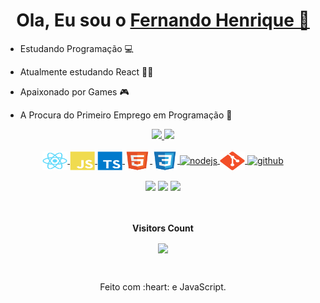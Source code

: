 <div>
  
  <h1 align="center">
    Ola, Eu sou o 
    <a href="https://www.linkedin.com/in/fernandohenrique654/">Fernando Henrique 👋</a>
  </h1>
  
  <p align="center">
    
  - Estudando Programação 💻
    
  - Atualmente estudando React 👨‍💻
    
  - Apaixonado por Games 🎮
    
  - A Procura do Primeiro Emprego em Programação 💼

  </p> 
  
</div>

<div align="center">
  
<a href="https://github.com/TI-fernando">
   <img height="180em" src="https://github-readme-stats.vercel.app/api?username=TI-fernando&show_icons=true&theme=tokyonight&include_all_commits=true&count_private=true"/>
   <img height="180em" src="https://github-readme-stats.vercel.app/api/top-langs/?username=TI-fernando&layout=compact&langs_count=6&theme=tokyonight"/>
</div>

<div align="center" valign="top"><br>
  <img align="center" alt="React" height="30" width="40" src="https://raw.githubusercontent.com/devicons/devicon/master/icons/react/react-original.svg">
  <img align="center" alt="Js" height="30" width="40" src="https://raw.githubusercontent.com/devicons/devicon/master/icons/javascript/javascript-plain.svg">
  <img align="center" alt="Js" height="30" width="40" src="https://raw.githubusercontent.com/devicons/devicon/master/icons/typescript/typescript-plain.svg">
  <img align="center" alt="HTML" height="30" width="40" src="https://raw.githubusercontent.com/devicons/devicon/master/icons/html5/html5-original.svg">
  <img align="center" alt="CSS" height="30" width="40" src="https://raw.githubusercontent.com/devicons/devicon/master/icons/css3/css3-original.svg">
  <img align="center" alt="nodejs" height="30" width="40" src="https://cdn.worldvectorlogo.com/logos/nodejs-icon.svg">
  <img align="center" alt="git" height="30" width="40" src="https://raw.githubusercontent.com/devicons/devicon/master/icons/git/git-original.svg">
  <img align="center" alt="github" height="35" width="35" src="https://icons8.com.br/icon/52539/github">
</div><br>

<div align="center">
  <a href="" target="_blank"><img src="https://img.shields.io/badge/-Instagram-%23E4405F?style=for-the-badge&logo=instagram&logoColor=white" target="_blank"></a>
  <a href="" target="_blank"><img src="https://img.shields.io/badge/-LinkedIn-%230077B5?style=for-the-badge&logo=linkedin&logoColor=white" target="_blank"></a> 
  <a href=""><img src="https://img.shields.io/badge/-Gmail-%23333?style=for-the-badge&logo=gmail&logoColor=white" target="_blank"></a>
</div> <br/>

<div align="center">
<br><p align="centre"><b>Visitors Count</b></p>  
<p align="center"><img align="center" src="https://profile-counter.glitch.me/{TI-fernando}/count.svg" /></p> 
<br>
</div>

<div align="center">
  <p>Feito com :heart: e JavaScript.</p>
</div>
